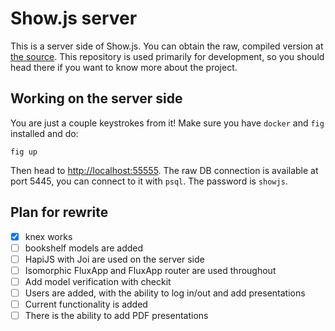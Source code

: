 Show.js server
==============

This is a server side of Show.js. You can obtain the raw, compiled version at [the source](https://syncjs.io). This repository is used primarily for development, so you should head there if you want to know more about the project.


Working on the server side
--------------------------

You are just a couple keystrokes from it! Make sure you have `docker` and `fig` installed and do:

    fig up

Then head to [http://localhost:55555](http://localhost:55555).
The raw DB connection is available at port 5445, you can connect to it with `psql`. The password is `showjs`.


Plan for rewrite
----------------

* [x] knex works
* [ ] bookshelf models are added
* [ ] HapiJS with Joi are used on the server side
* [ ] Isomorphic FluxApp and FluxApp router are used throughout
* [ ] Add model verification with checkit
* [ ] Users are added, with the ability to log in/out and add presentations
* [ ] Current functionality is added
* [ ] There is the ability to add PDF presentations

